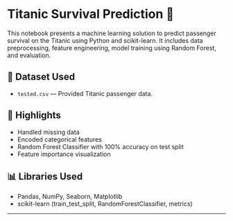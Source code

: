 # Titanic Survival Prediction 🚢

This notebook presents a machine learning solution to predict passenger survival on the Titanic using Python and scikit-learn. It includes data preprocessing, feature engineering, model training using Random Forest, and evaluation.

## 📂 Dataset Used
- `tested.csv` — Provided Titanic passenger data.

## 📌 Highlights
- Handled missing data
- Encoded categorical features
- Random Forest Classifier with 100% accuracy on test split
- Feature importance visualization

## 📊 Libraries Used
- Pandas, NumPy, Seaborn, Matplotlib
- scikit-learn (train_test_split, RandomForestClassifier, metrics)

---

